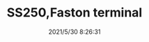 ﻿---
layout: post 
title: SS250,Faston terminal
tags: FA 250
categories: housing-terminal
overview: SS250, Faston Terminal
series: FA
part_number: 0502-1
thumb_img: 
image: static/202105/502-20210530.jpg
date: 2021/5/30 8:26:31
---



